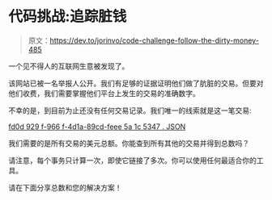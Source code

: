 # 代码挑战:追踪脏钱

> 原文：<https://dev.to/jorinvo/code-challenge-follow-the-dirty-money-485>

一个见不得人的互联网生意被发现了。

该网站已被一名举报人公开。我们有足够的证据证明他们做了肮脏的交易。但要对他们收费，我们需要掌握他们平台上发生的交易的准确数字。

不幸的是，到目前为止还没有任何交易记录。我们唯一的线索就是这一笔交易:

[fd0d 929 f-966 f-4d1a-89cd-feee 5a 1c 5347 . JSON](https://gist.githubusercontent.com/jorinvo/6f68380dd07e5db3cf5fd48b2465bb04/raw/c02b1e0b45ecb2e54b36e4410d0631a66d474323/fd0d929f-966f-4d1a-89cd-feee5a1c5347.json)

我们需要的是所有交易的美元总额。你能查到所有其他的交易并得到总数吗？

请注意，每个事务只计算一次，即使它链接了多次。你可以使用任何最适合你的工具。

请在下面分享总数和您的解决方案！